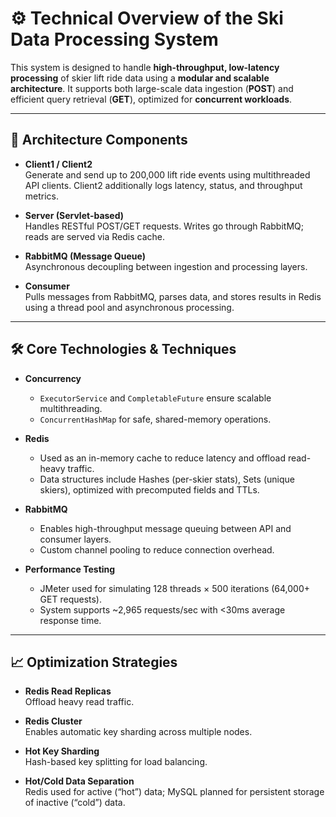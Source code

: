 # ⚙️ Technical Overview of the Ski Data Processing System

This system is designed to handle **high-throughput, low-latency processing** of skier lift ride data using a **modular and scalable architecture**. It supports both large-scale data ingestion (**POST**) and efficient query retrieval (**GET**), optimized for **concurrent workloads**.

---

## 🧱 Architecture Components

- **Client1 / Client2**  
  Generate and send up to 200,000 lift ride events using multithreaded API clients. Client2 additionally logs latency, status, and throughput metrics.

- **Server (Servlet-based)**  
  Handles RESTful POST/GET requests. Writes go through RabbitMQ; reads are served via Redis cache.

- **RabbitMQ (Message Queue)**  
  Asynchronous decoupling between ingestion and processing layers.

- **Consumer**  
  Pulls messages from RabbitMQ, parses data, and stores results in Redis using a thread pool and asynchronous processing.

---

## 🛠️ Core Technologies & Techniques

- **Concurrency**
  - `ExecutorService` and `CompletableFuture` ensure scalable multithreading.
  - `ConcurrentHashMap` for safe, shared-memory operations.

- **Redis**
  - Used as an in-memory cache to reduce latency and offload read-heavy traffic.
  - Data structures include Hashes (per-skier stats), Sets (unique skiers), optimized with precomputed fields and TTLs.

- **RabbitMQ**
  - Enables high-throughput message queuing between API and consumer layers.
  - Custom channel pooling to reduce connection overhead.

- **Performance Testing**
  - JMeter used for simulating 128 threads × 500 iterations (64,000+ GET requests).
  - System supports ~2,965 requests/sec with <30ms average response time.

---

## 📈 Optimization Strategies

- **Redis Read Replicas**  
  Offload heavy read traffic.

- **Redis Cluster**  
  Enables automatic key sharding across multiple nodes.

- **Hot Key Sharding**  
  Hash-based key splitting for load balancing.

- **Hot/Cold Data Separation**  
  Redis used for active (“hot”) data; MySQL planned for persistent storage of inactive (“cold”) data.